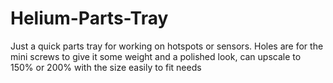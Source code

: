 # Helium-Parts-Tray
Just a quick parts tray for working on hotspots or sensors. Holes are for the mini screws to give it some weight and a polished look, can upscale to 150% or 200% with the size easily to fit needs 
